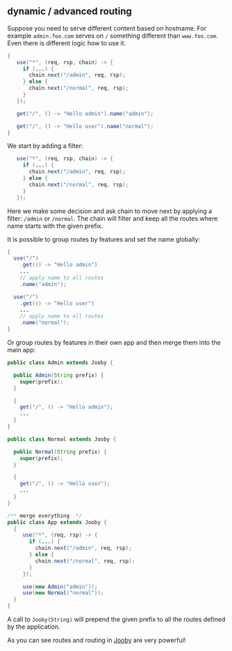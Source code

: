 ## dynamic / advanced routing

Suppose you need to serve different content based on hostname. For example ```admin.foo.com``` serves on ```/``` something different than ```www.foo.com```. Even there is different logic how to use it.

```java
{
   use("*", (req, rsp, chain) -> {
     if (...) {
       chain.next("/admin", req, rsp);
     } else {
       chain.next("/normal", req, rsp);
     }
   });

   get("/", () -> "Hello admin").name("admin");

   get("/", () -> "Hello user").name("normal");
}
```

We start by adding a filter:

```java
   use("*", (req, rsp, chain) -> {
     if (...) {
       chain.next("/admin", req, rsp);
     } else {
       chain.next("/normal", req, rsp);
     }
   });
```

Here we make some decision and ask chain to move next by applying a filter: ```/admin``` or ```/normal```. The chain will filter and keep all the routes where name starts with the given prefix.

It is possible to group routes by features and set the name globally:

```java
{
  use("/")
    .get(() -> "Hello admin")
    ...
    // apply name to all routes
    .name("admin");

  use("/")
    .get(() -> "Hello user")
    ...
    // apply name to all routes
    .name("normal");
}
```

Or group routes by features in their own app and then merge them into the main app:

```java
public class Admin extends Jooby {

  public Admin(String prefix) {
    super(prefix);
  }

  {
    get("/", () -> "Hello admin");
    ...
  }
}

public class Normal extends Jooby {

  public Normal(String prefix) {
    super(prefix);
  }

  {
    get("/", () -> "Hello user");
    ...
  }
}

/** merge everything .*/
public class App extends Jooby {
  {
     use("*", (req, rsp) -> {
       if (...) {
         chain.next("/admin", req, rsp);
       } else {
         chain.next("/normal", req, rsp);
       }
     });

     use(new Admin("admin"));
     use(new Normal("normal"));
  }
}
```

A call to ```Jooby(String)``` will prepend the given prefix to all the routes defined by the application.

As you can see routes and routing in [Jooby](http://jooby.org) are very powerful!
